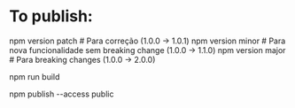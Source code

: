# To publish:
npm version patch   # Para correção (1.0.0 → 1.0.1)
npm version minor   # Para nova funcionalidade sem breaking change (1.0.0 → 1.1.0)
npm version major   # Para breaking changes (1.0.0 → 2.0.0)

npm run build

npm publish --access public